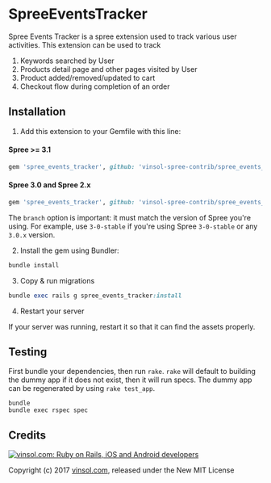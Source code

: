 SpreeEventsTracker
==================

Spree Events Tracker is a spree extension used to track various user activities. This extension can be used to track
1) Keywords searched by User
2) Products detail page and other pages visited by User
3) Product added/removed/updated to cart
4) Checkout flow during completion of an order

## Installation


1. Add this extension to your Gemfile with this line:

  #### Spree >= 3.1

  ```ruby
  gem 'spree_events_tracker', github: 'vinsol-spree-contrib/spree_events_tracker'
  ```

  #### Spree 3.0 and Spree 2.x

  ```ruby
  gem 'spree_events_tracker', github: 'vinsol-spree-contrib/spree_events_tracker', branch: 'X-X-stable'
  ```

  The `branch` option is important: it must match the version of Spree you're using.
  For example, use `3-0-stable` if you're using Spree `3-0-stable` or any `3.0.x` version.


2. Install the gem using Bundler:
  ```ruby
  bundle install
  ```

3. Copy & run migrations
  ```ruby
  bundle exec rails g spree_events_tracker:install
  ```

4. Restart your server

  If your server was running, restart it so that it can find the assets properly.


## Testing

First bundle your dependencies, then run `rake`. `rake` will default to building the dummy app if it does not exist, then it will run specs. The dummy app can be regenerated by using `rake test_app`.

```shell
bundle
bundle exec rspec spec
```

Credits
-------

[![vinsol.com: Ruby on Rails, iOS and Android developers](http://vinsol.com/vin_logo.png "Ruby on Rails, iOS and Android developers")](http://vinsol.com)

Copyright (c) 2017 [vinsol.com](http://vinsol.com "Ruby on Rails, iOS and Android developers"), released under the New MIT License
